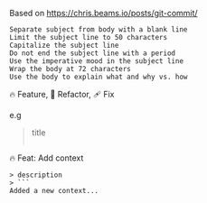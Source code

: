 Based on https://chris.beams.io/posts/git-commit/


```
Separate subject from body with a blank line
Limit the subject line to 50 characters
Capitalize the subject line
Do not end the subject line with a period
Use the imperative mood in the subject line
Wrap the body at 72 characters
Use the body to explain what and why vs. how
```

🔥 Feature, 🧹 Refactor, 🩹 Fix

e.g
> title
> ```
🔥 Feat: Add context
```
> description
> ```
Added a new context...
```
